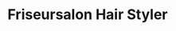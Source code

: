 ---
title: "Friseursalon Hair Styler"
url: /ruesselsheim-am-main/friseursalon-hair-styler/
shop: Friseur
---